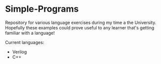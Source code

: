 # Simple-Programs

Repository for various language exercises during my time a the University. 
Hopefully these examples could prove useful to any learner that's getting familiar with a language!

Current languages:
* Verilog
* C++
